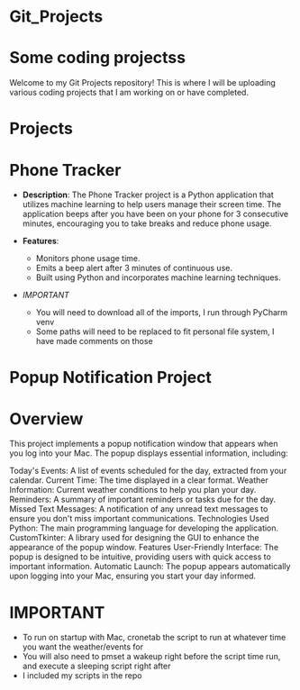 # Git_Projects
# Some coding projectss

Welcome to my Git Projects repository! This is where I will be uploading various coding projects that I am working on or have completed.

# Projects

# Phone Tracker

- **Description**: The Phone Tracker project is a Python application that utilizes machine learning to help users manage their screen time. The application beeps after you have been on your phone for 3 consecutive minutes, encouraging you to take breaks and reduce phone usage.
  
- **Features**:
  - Monitors phone usage time.
  - Emits a beep alert after 3 minutes of continuous use.
  - Built using Python and incorporates machine learning techniques.

- *IMPORTANT*
  - You will need to download all of the imports, I run through PyCharm venv
  - Some paths will need to be replaced to fit personal file system, I have made comments on those




# Popup Notification Project

# Overview
This project implements a popup notification window that appears when you log into your Mac. The popup displays essential information, including:

Today's Events: A list of events scheduled for the day, extracted from your calendar.
Current Time: The time displayed in a clear format.
Weather Information: Current weather conditions to help you plan your day.
Reminders: A summary of important reminders or tasks due for the day.
Missed Text Messages: A notification of any unread text messages to ensure you don't miss important communications.
Technologies Used
Python: The main programming language for developing the application.
CustomTkinter: A library used for designing the GUI to enhance the appearance of the popup window.
Features
User-Friendly Interface: The popup is designed to be intuitive, providing users with quick access to important information.
Automatic Launch: The popup appears automatically upon logging into your Mac, ensuring you start your day informed.

# IMPORTANT
  - To run on startup with Mac, cronetab the script to run at whatever time you want the weather/events for
  - You will also need to pmset a wakeup right before the script time run, and execute a sleeping script right after
  - I included my scripts in the repo
